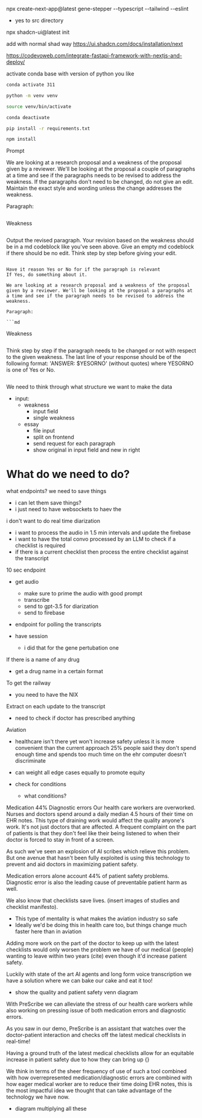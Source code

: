 npx create-next-app@latest gene-stepper --typescript --tailwind --eslint

- yes to src directory

npx shadcn-ui@latest init

add with normal shad way
https://ui.shadcn.com/docs/installation/next

https://codevoweb.com/integrate-fastapi-framework-with-nextjs-and-deploy/

activate conda base with version of python you like

```sh
conda activate 311

python -m venv venv

source venv/bin/activate

conda deactivate

pip install -r requirements.txt

npm install
```

Prompt

We are looking at a research proposal and a weakness of the proposal given by a reviewer. We'll be looking at the proposal a couple of paragraphs at a time and see if the paragraphs needs to be revised to address the weakness. If the paragraphs don't need to be changed, do not give an edit. Maintain the exact style and wording unless the change addresses the weakness.

Paragraph:

```md

```

Weakness

```md

```

Output the revised paragraph. Your revision based on the weakness should be in a md codeblock like you've seen above. Give an empty md codeblock if there should be no edit. Think step by step before giving your edit.

````

Have it reason Yes or No for if the paragraph is relevant
If Yes, do something about it.

We are looking at a research proposal and a weakness of the proposal given by a reviewer. We'll be looking at the proposal a paragraphs at a time and see if the paragraph needs to be revised to address the weakness.

Paragraph:

```md

````

Weakness

```md

```

Think step by step if the paragraph needs to be changed or not with respect to the given weakness. The last line of your response should be of the following format: 'ANSWER: $YESORNO' (without quotes) where YESORNO is one of Yes or No.

```

```

We need to think through what structure we want to make the data

- input:
  - weakness
    - input field
    - single weakness
  - essay
    - file input
    - split on frontend
    - send request for each paragraph
    - show original in input field and new in right

# What do we need to do?

what endpoints?
we need to save things

- i can let them save things?
- i just need to have websockets to haev the

i don't want to do real time diarization

- i want to process the audio in 1.5 min intervals and update the firebase
- i want to have the total convo processed by an LLM to check if a checklist is required
- if there is a current checklist then process the entire checklist against the transcript

10 sec endpoint

- get audio

  - make sure to prime the audio with good prompt
  - transcribe
  - send to gpt-3.5 for diarization
  - send to firebase

- endpoint for polling the transcripts

- have session
  - i did that for the gene pertubation one

If there is a name of any drug

- get a drug name in a certain format

To get the railway

- you need to have the NIX

Extract
on each update to the transcript

- need to check if doctor has prescribed anything

Aviation

- healthcare isn't there yet
  won't increase safety unless it is more convenient than the current approach
  25% people said they don't spend enough time and spends too much time on the ehr
  computer doesn't discriminate

- can weight all edge cases equally to promote equity

- check for conditions
  - what conditions?

Medication 44%
Diagnostic errors
Our health care workers are overworked. Nurses and doctors spend around a daily median 4.5 hours of their time on EHR notes. This type of draining work would affect the quality anyone's work. It's not just doctors that are affected. A frequent complaint on the part of patients is that they don't feel like their being listened to when their doctor is forced to stay in front of a screen.

As such we've seen an explosion of AI scribes which relieve this problem. But one avenue that hasn't been fully exploited is using this technology to prevent and aid doctors in maximizing patient safety.

Medication errors alone account 44% of patient safety problems. Diagnostic error is also the leading cause of preventable patient harm as well.

We also know that checklists save lives. (insert images of studies and checklist manifesto).

- This type of mentality is what makes the aviation industry so safe
- Ideally we'd be doing this in health care too, but things change much faster here than in aviation

Adding more work on the part of the doctor to keep up with the latest checklists would only worsen the problem we have of our medical {people} wanting to leave within two years (cite) even though it'd increase patient safety.

Luckily with state of the art AI agents and long form voice transcription we have a solution where we can bake our cake and eat it too!

- show the quality and patient safety venn diagram

With PreScribe we can alleviate the stress of our health care workers while also working on pressing issue of both medication errors and diagnostic errors.

As you saw in our demo, PreScribe is an assistant that watches over the doctor-patient interaction and checks off the latest medical checklists in real-time!

Having a ground truth of the latest medical checklists allow for an equitable increase in patient safety due to how they can bring up {}

We think in terms of the sheer frequency of use of such a tool combined with how overrepresented medication/diagnostic errors are combined with how eager medical worker are to reduce their time doing EHR notes, this is the most impactful idea we thought that can take advantage of the technology we have now.

- diagram multiplying all these
